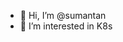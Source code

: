 - 👋 Hi, I’m @sumantan
- 👀 I’m interested in K8s 

<!---
sumantan/sumantan is a ✨ special ✨ repository because its `README.md` (this file) appears on your GitHub profile.
You can click the Preview link to take a look at your changes.
--->
